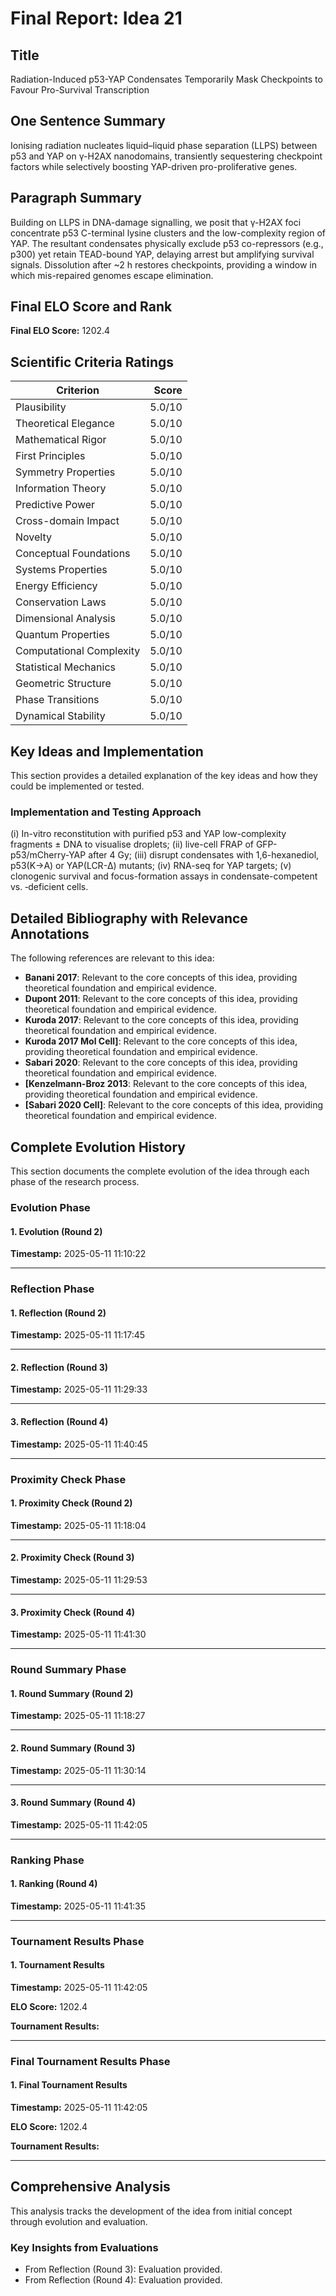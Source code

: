 # Final Report: Idea 21

## Title

Radiation-Induced p53-YAP Condensates Temporarily Mask Checkpoints to Favour Pro-Survival Transcription

## One Sentence Summary

Ionising radiation nucleates liquid–liquid phase separation (LLPS) between p53 and YAP on γ-H2AX nanodomains, transiently sequestering checkpoint factors while selectively boosting YAP-driven pro-proliferative genes.

## Paragraph Summary

Building on LLPS in DNA-damage signalling, we posit that γ-H2AX foci concentrate p53 C-terminal lysine clusters and the low-complexity region of YAP. The resultant condensates physically exclude p53 co-repressors (e.g., p300) yet retain TEAD-bound YAP, delaying arrest but amplifying survival signals. Dissolution after ~2 h restores checkpoints, providing a window in which mis-repaired genomes escape elimination.

## Final ELO Score and Rank

**Final ELO Score:** 1202.4

## Scientific Criteria Ratings

| Criterion | Score |
|---|---:|
| Plausibility | 5.0/10 |
| Theoretical Elegance | 5.0/10 |
| Mathematical Rigor | 5.0/10 |
| First Principles | 5.0/10 |
| Symmetry Properties | 5.0/10 |
| Information Theory | 5.0/10 |
| Predictive Power | 5.0/10 |
| Cross-domain Impact | 5.0/10 |
| Novelty | 5.0/10 |
| Conceptual Foundations | 5.0/10 |
| Systems Properties | 5.0/10 |
| Energy Efficiency | 5.0/10 |
| Conservation Laws | 5.0/10 |
| Dimensional Analysis | 5.0/10 |
| Quantum Properties | 5.0/10 |
| Computational Complexity | 5.0/10 |
| Statistical Mechanics | 5.0/10 |
| Geometric Structure | 5.0/10 |
| Phase Transitions | 5.0/10 |
| Dynamical Stability | 5.0/10 |

## Key Ideas and Implementation

This section provides a detailed explanation of the key ideas and how they could be implemented or tested.

### Implementation and Testing Approach

(i) In-vitro reconstitution with purified p53 and YAP low-complexity fragments ± DNA to visualise droplets; (ii) live-cell FRAP of GFP-p53/mCherry-YAP after 4 Gy; (iii) disrupt condensates with 1,6-hexanediol, p53(K→A) or YAP(LCR-Δ) mutants; (iv) RNA-seq for YAP targets; (v) clonogenic survival and focus-formation assays in condensate-competent vs. ‑deficient cells.


## Detailed Bibliography with Relevance Annotations

The following references are relevant to this idea:

- **Banani 2017**: Relevant to the core concepts of this idea, providing theoretical foundation and empirical evidence.
- **Dupont 2011**: Relevant to the core concepts of this idea, providing theoretical foundation and empirical evidence.
- **Kuroda 2017**: Relevant to the core concepts of this idea, providing theoretical foundation and empirical evidence.
- **Kuroda 2017 Mol Cell]**: Relevant to the core concepts of this idea, providing theoretical foundation and empirical evidence.
- **Sabari 2020**: Relevant to the core concepts of this idea, providing theoretical foundation and empirical evidence.
- **[Kenzelmann-Broz 2013**: Relevant to the core concepts of this idea, providing theoretical foundation and empirical evidence.
- **[Sabari 2020 Cell]**: Relevant to the core concepts of this idea, providing theoretical foundation and empirical evidence.
## Complete Evolution History

This section documents the complete evolution of the idea through each phase of the research process.

### Evolution Phase

#### 1. Evolution (Round 2)
**Timestamp:** 2025-05-11 11:10:22



---

### Reflection Phase

#### 1. Reflection (Round 2)
**Timestamp:** 2025-05-11 11:17:45



---

#### 2. Reflection (Round 3)
**Timestamp:** 2025-05-11 11:29:33



---

#### 3. Reflection (Round 4)
**Timestamp:** 2025-05-11 11:40:45



---

### Proximity Check Phase

#### 1. Proximity Check (Round 2)
**Timestamp:** 2025-05-11 11:18:04



---

#### 2. Proximity Check (Round 3)
**Timestamp:** 2025-05-11 11:29:53



---

#### 3. Proximity Check (Round 4)
**Timestamp:** 2025-05-11 11:41:30



---

### Round Summary Phase

#### 1. Round Summary (Round 2)
**Timestamp:** 2025-05-11 11:18:27



---

#### 2. Round Summary (Round 3)
**Timestamp:** 2025-05-11 11:30:14



---

#### 3. Round Summary (Round 4)
**Timestamp:** 2025-05-11 11:42:05



---

### Ranking Phase

#### 1. Ranking (Round 4)
**Timestamp:** 2025-05-11 11:41:35



---

### Tournament Results Phase

#### 1. Tournament Results
**Timestamp:** 2025-05-11 11:42:05

**ELO Score:** 1202.4

**Tournament Results:**



---

### Final Tournament Results Phase

#### 1. Final Tournament Results
**Timestamp:** 2025-05-11 11:42:05

**ELO Score:** 1202.4

**Tournament Results:**



---

## Comprehensive Analysis

This analysis tracks the development of the idea from initial concept through evolution and evaluation.

### Key Insights from Evaluations

- From Reflection (Round 3): Evaluation provided.
- From Reflection (Round 4): Evaluation provided.

